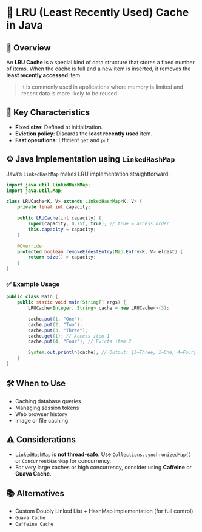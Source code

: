 # 🧠 LRU (Least Recently Used) Cache in Java

## 📘 Overview

An **LRU Cache** is a special kind of data structure that stores a fixed number of items. When the cache is full and a new item is inserted, it removes the **least recently accessed** item.

> It is commonly used in applications where memory is limited and recent data is more likely to be reused.


## 🔧 Key Characteristics

* **Fixed size**: Defined at initialization.
* **Eviction policy**: Discards the **least recently used** item.
* **Fast operations**: Efficient `get` and `put`.


## ⚙️ Java Implementation using `LinkedHashMap`

Java’s `LinkedHashMap` makes LRU implementation straightforward:

```java
import java.util.LinkedHashMap;
import java.util.Map;

class LRUCache<K, V> extends LinkedHashMap<K, V> {
    private final int capacity;

    public LRUCache(int capacity) {
        super(capacity, 0.75f, true); // true = access order
        this.capacity = capacity;
    }

    @Override
    protected boolean removeEldestEntry(Map.Entry<K, V> eldest) {
        return size() > capacity;
    }
}
```

### ✅ Example Usage

```java
public class Main {
    public static void main(String[] args) {
        LRUCache<Integer, String> cache = new LRUCache<>(3);

        cache.put(1, "One");
        cache.put(2, "Two");
        cache.put(3, "Three");
        cache.get(1); // Access item 1
        cache.put(4, "Four"); // Evicts item 2

        System.out.println(cache); // Output: {3=Three, 1=One, 4=Four}
    }
}
```


## 🛠️ When to Use

* Caching database queries
* Managing session tokens
* Web browser history
* Image or file caching


## ⚠️ Considerations

* `LinkedHashMap` is **not thread-safe**. Use `Collections.synchronizedMap()` or `ConcurrentHashMap` for concurrency.
* For very large caches or high concurrency, consider using **Caffeine** or **Guava Cache**.


## 📚 Alternatives

* Custom Doubly Linked List + HashMap implementation (for full control)
* `Guava Cache`
* `Caffeine Cache`


